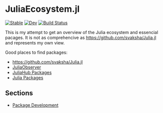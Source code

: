# JuliaEcosystem.jl

[![Stable](https://img.shields.io/badge/docs-stable-blue.svg)](https://tp2750.github.io/JuliaEcosystem.jl/stable/)
[![Dev](https://img.shields.io/badge/docs-dev-blue.svg)](https://tp2750.github.io/JuliaEcosystem.jl/dev/)
[![Build Status](https://github.com/tp2750/JuliaEcosystem.jl/actions/workflows/CI.yml/badge.svg?branch=main)](https://github.com/tp2750/JuliaEcosystem.jl/actions/workflows/CI.yml?query=branch%3Amain)

This is my attempt to get an overview of the Julia ecosystem and essencial pacages.
It is not as comprehencive as https://github.com/svaksha/Julia.jl and represents my own view.

Good places to find packages:

* https://github.com/svaksha/Julia.jl
* [JuliaObserver](http://cdn.juliaobserver.com/packages)
* [JuliaHub Packages](https://juliahub.com/ui/Packages)
* [Julia Packages](https://juliapackages.com/packages)

## Sections

* [Package Development](docs/src/package_dev.md)
